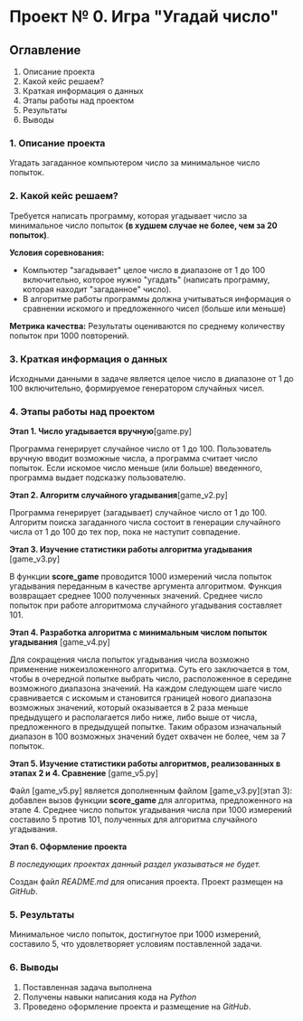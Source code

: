 # Проект № 0. Игра "Угадай число"

## Оглавление
1. Описание проекта
2. Какой кейс решаем?
3. Краткая информация о данных
4. Этапы работы над проектом
5. Результаты
6. Выводы

### **1. Описание проекта**
Угадать загаданное компьютером число за минимальное число попыток.

### **2. Какой кейс решаем?**
Требуется написать программу, которая угадывает число за минимальное число попыток **(в худшем случае не более, чем за 20 попыток)**.

**Условия соревнования:**
- Компьютер "загадывает" целое число в диапазоне от 1 до 100 включительно, которое нужно "угадать" (написать программу, которая находит "загаданное" число).
- В алгоритме работы программы должна учитываться информация о сравнении искомого и предложенного чисел (больше или меньше)

**Метрика качества:**
Результаты оцениваются по среднему количеству попыток при 1000 повторений.

### **3. Краткая информация о данных**
Исходными данными в задаче является целое число в диапазоне от 1 до 100 включительно, формируемое генератором случайных чисел.

### **4. Этапы работы над проектом**
**Этап 1. Число угадывается вручную**[game.py]

Программа генерирует случайное число от 1 до 100. Пользователь вручную вводит возможные числа, а программа считает число попыток. Если искомое число меньше (или больше) введенного, программа выдает подсказку пользователю.

**Этап 2. Алгоритм случайного угадывания**[game_v2.py]

Программа генерирует (загадывает) случайное число от 1 до 100. Алгоритм поиска загаданного числа состоит в генерации случайного числа от 1 до 100 до тех пор, пока не наступит совпадение.

**Этап 3. Изучение статистики работы алгоритма угадывания** [game_v3.py]

В функции **score_game** проводится 1000 измерений числа попыток угадывания переданным в качестве аргумента алгоритмом. Функция возвращает среднее 1000 полученных значений. Среднее число попыток при работе алгоритмома случайного угадывания составляет 101.

**Этап 4. Разработка алгоритма с минимальным числом попыток угадывания** [game_v4.py]

Для сокращения числа попыток угадывания числа возможно применение нижеизложенного алгоритма. Суть его заключается в том, чтобы в очередной попытке выбрать число, расположенное в середине возможного диапазона значений. На каждом следующем шаге число сравнивается с искомым и становится границей нового диапазона возможных значений, который оказывается в 2 раза меньше предыдущего и располагается либо ниже, либо выше от числа, предложенного в предыдущей попытке. Таким образом изначальный диапазон в 100 возможных значений будет охвачен не более, чем за 7 попыток.

**Этап 5. Изучение статистики работы алгоритмов, реализованных в этапах 2 и 4. Сравнение** [game_v5.py]

Файл [game_v5.py] является дополненным файлом [game_v3.py](этап 3): добавлен вызов функции **score_game** для алгоритма, предложенного на этапе 4. Среднее число попыток угадывания числа при 1000 измерений составило 5 против 101, полученных для алгоритма случайного угадывания.

**Этап 6. Оформление проекта**

*В последующих проектах данный раздел указываться не будет.*

Создан файл *README.md* для описания проекта. Проект размещен на *GitHub*. 

### **5. Результаты**

Минимальное число попыток, достигнутое при 1000 измерений, составило 5, что удовлетворяет условиям поставленной задачи.

### **6. Выводы**

1. Поставленная задача выполнена
2. Получены навыки написания кода на *Python*
3. Проведено оформление проекта и размещение на *GitHub*.